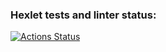### Hexlet tests and linter status:
[![Actions Status](https://github.com/krllkrbv/frontend-project-44/actions/workflows/hexlet-check.yml/badge.svg)](https://github.com/krllkrbv/frontend-project-44/actions)
